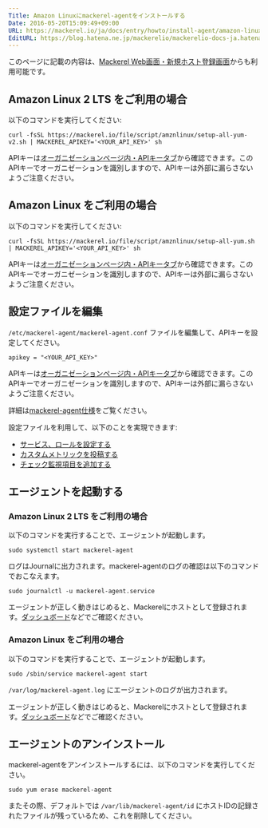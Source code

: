 ```yaml
---
Title: Amazon Linuxにmackerel-agentをインストールする
Date: 2016-05-20T15:09:49+09:00
URL: https://mackerel.io/ja/docs/entry/howto/install-agent/amazon-linux
EditURL: https://blog.hatena.ne.jp/mackerelio/mackerelio-docs-ja.hatenablog.mackerel.io/atom/entry/6653812171397064073
---
```


このページに記載の内容は、[Mackerel Web画面・新規ホスト登録画面](https://mackerel.io/my/instruction-agent)からも利用可能です。

<h2 id="v2">Amazon Linux 2 LTS をご利用の場合</h2>

以下のコマンドを実行してください:

```
curl -fsSL https://mackerel.io/file/script/amznlinux/setup-all-yum-v2.sh | MACKEREL_APIKEY='<YOUR_API_KEY>' sh
```

APIキーは[オーガニゼーションページ内・APIキータブ](https://mackerel.io/my?tab=apikeys)から確認できます。このAPIキーでオーガニゼーションを識別しますので、APIキーは外部に漏らさないようご注意ください。

<h2 id="v1">Amazon Linux をご利用の場合</h2>

以下のコマンドを実行してください:

```
curl -fsSL https://mackerel.io/file/script/amznlinux/setup-all-yum.sh | MACKEREL_APIKEY='<YOUR_API_KEY>' sh
```

APIキーは[オーガニゼーションページ内・APIキータブ](https://mackerel.io/my?tab=apikeys)から確認できます。このAPIキーでオーガニゼーションを識別しますので、APIキーは外部に漏らさないようご注意ください。

<h2 id="config">設定ファイルを編集</h2>

`/etc/mackerel-agent/mackerel-agent.conf` ファイルを編集して、APIキーを設定してください。

```
apikey = "<YOUR_API_KEY>"
```

APIキーは[オーガニゼーションページ内・APIキータブ](https://mackerel.io/my?tab=apikeys)から確認できます。このAPIキーでオーガニゼーションを識別しますので、APIキーは外部に漏らさないようご注意ください。

詳細は[mackerel-agent仕様](https://mackerel.io/ja/docs/entry/spec/agent)をご覧ください。

設定ファイルを利用して、以下のことを実現できます:

- [サービス、ロールを設定する](https://mackerel.io/ja/docs/entry/spec/agent#setting-services-and-roles)
- [カスタムメトリックを投稿する](https://mackerel.io/ja/docs/entry/advanced/custom-metrics)
- [チェック監視項目を追加する](https://mackerel.io/ja/docs/entry/custom-checks)

<h2 id="start-agent">エージェントを起動する</h2>
<h3>Amazon Linux 2 LTS をご利用の場合</h3>

以下のコマンドを実行することで、エージェントが起動します。

```
sudo systemctl start mackerel-agent
```

ログはJournalに出力されます。mackerel-agentのログの確認は以下のコマンドでおこなえます。

```
sudo journalctl -u mackerel-agent.service
```

エージェントが正しく動きはじめると、Mackerelにホストとして登録されます。[ダッシュボード](https://mackerel.io/my/dashboard)などでご確認ください。

<h3>Amazon Linux をご利用の場合</h3>

以下のコマンドを実行することで、エージェントが起動します。

```
sudo /sbin/service mackerel-agent start
```

`/var/log/mackerel-agent.log` にエージェントのログが出力されます。

エージェントが正しく動きはじめると、Mackerelにホストとして登録されます。[ダッシュボード](https://mackerel.io/my/dashboard)などでご確認ください。


<h2 id="uninstall">エージェントのアンインストール</h2>

mackerel-agentをアンインストールするには、以下のコマンドを実行してください。


```
sudo yum erase mackerel-agent
```

またその際、デフォルトでは `/var/lib/mackerel-agent/id` にホストIDの記録されたファイルが残っているため、これを削除してください。
